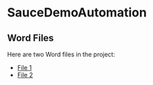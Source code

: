 # SauceDemoAutomation
## Word Files

Here are two Word files in the project:

- [File 1](docs/your-file1.docx)
- [File 2](docs/your-file2.docx)
